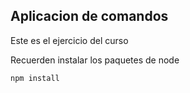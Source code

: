 ## Aplicacion de comandos

Este es el ejercicio del curso

Recuerden instalar los paquetes de node

```
npm install

```
